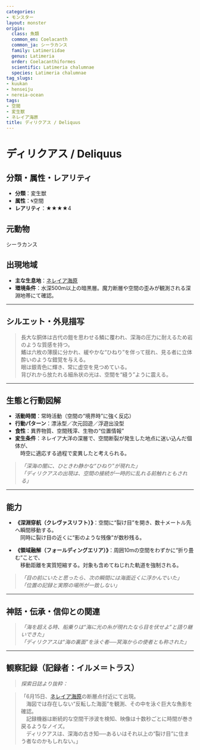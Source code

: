 ```yaml
---
categories:
- モンスター
layout: monster
origin:
  class: 魚類
  common_en: Coelacanth
  common_ja: シーラカンス
  family: Latimeriidae
  genus: Latimeria
  order: Coelacanthiformes
  scientific: Latimeria chalumnae
  species: Latimeria chalumnae
tag_slugs:
- kuukan
- henseiju
- nereia-ocean
tags:
- 空間
- 変生獣
- ネレイア海原
title: ディリクアス / Deliquus
---
```


# ディリクアス / Deliquus

## 分類・属性・レアリティ

* **分類**：変生獣  
* **属性**：🌀空間  
* **レアリティ**：★★★★4

## 元動物
シーラカンス

## 出現地域

* **主な生息地**：[ネレイア海原](../place/nereia_ocean.md)  
* **環境条件**：水深500m以上の暗黒層。魔力断層や空間の歪みが観測される深淵地帯にて確認。

---

## シルエット・外見描写

> 長大な胴体は古代の鎧を思わせる鱗に覆われ、深海の圧力に耐えるため岩のような質感を持つ。  
> 鰭は六枚の薄膜に分かれ、緩やかな“ひねり”を伴って揺れ、見る者に立体酔いのような錯覚を与える。  
> 眼は銀青色に輝き、常に虚空を見つめている。  
> 背びれから放たれる細糸状の光は、空間を“縫う”ように震える。

---

## 生態と行動図解

* **活動時間**：常時活動（空間の“境界時”に強く反応）
* **行動パターン**：漂泳型／次元回遊／浮遊出没型  
* **食性**：異界物質、空間残滓、生物の“位置情報”  
* **変生条件**：ネレイア大洋の深層で、空間断裂が発生した地点に迷い込んだ個体が、  
　時空に適応する過程で変異したと考えられる。

> *「深海の闇に、ひときわ静かな“ひねり”が現れた」*  
> *「ディリクアスの出現は、空間の接続が一時的に乱れる前触れともされる」*

---

## 能力

* **《深淵穿航（クレヴァスリフト）》**：空間に“裂け目”を開き、数十メートル先へ瞬間移動する。  
　同時に裂け目の近くに“影のような残像”が数秒残る。

* **《領域融解（フォールディングエリア）》**：周囲10mの空間をわずかに“折り畳む”ことで、  
　移動距離を実質短縮する。対象も含めてねじれた軌道を強制される。

> *「目の前にいたと思ったら、次の瞬間には海面近くに浮かんでいた」*  
> *「位置の記録と実際の場所が一致しない」*

---

## 神話・伝承・信仰との関連

> *「海を超える時、船乗りは“海に光の糸が現れたなら目を伏せよ”と語り継いできた」*  
> *「ディリクアスは“海の裏面”を泳ぐ者──冥海からの使者とも称された」*

---

## 観察記録（記録者：イルメ＝トラス）

> *探索日誌より抜粋：*

> 「6月15日、[ネレイア海原](../place/nereia_ocean.md)の断層点付近にて出現。  
　海図では存在しない“反転した海面”を観測、その中を泳ぐ巨大な魚影を確認。  
　記録機器は断続的な空間干渉波を検知、映像は十数秒ごとに時間が巻き戻るようなノイズ。  
　ディリクアスは、深海の古き知──あるいはそれ以上の“裂け目”に住まう者なのかもしれない。」